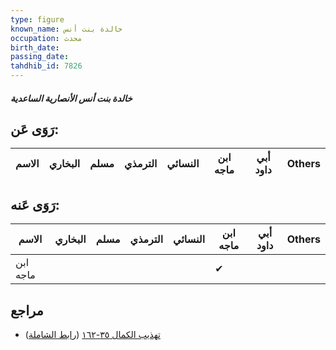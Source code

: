 ```yaml
---
type: figure
known_name: خالدة بنت أنس
occupation: محدث
birth_date:
passing_date:
tahdhib_id: 7826
---
```

##### خالدة بنت أنس الأنصارية الساعدية

## رَوَى عَن:
| الاسم | البخاري | مسلم | الترمذي | النسائي | ابن ماجه | أبي داود | Others |
| ----- | ------- | ---- | ------- | ------- | -------- | -------- | ------ |
## رَوَى عَنه:
| الاسم    | البخاري | مسلم | الترمذي | النسائي | ابن ماجه | أبي داود | Others |
| -------- | ------- | ---- | ------- | ------- | -------- | -------- | ------ |
| ابن ماجه |         |      |         |         | ✔        |          |        |
## مراجع
- [تهذيب الكمال ٣٥-١٦٢](obsidian://open?vault=Tahdhib-al-Kamal&file=Figures/٧٨٢٦-خالدة%20بنت%20أنس%20الأنصارية%20الساعدية) ([رابط الشاملة](https://shamela.ws/book/3722/18761))